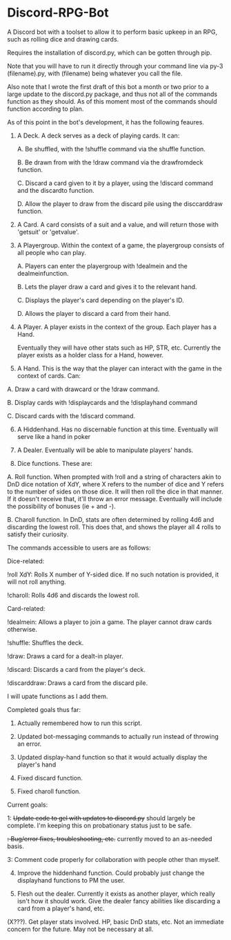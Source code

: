# Discord-RPG-Bot
A Discord bot with a toolset to allow it to perform basic upkeep in an RPG, such as rolling dice and drawing cards. 

Requires the installation of discord.py, which can be gotten through pip.  

Note that you will have to run it directly through your command line via py-3 (filename).py, with (filename) being whatever you call the file. 

Also note that I wrote the first draft of this bot a month or two prior to a large update to the discord.py package, and thus not all of the commands function as they should. As of this moment most of the commands should function according to plan.

As of this point in the bot's development, it has the following feaures. 

1. A Deck. A deck serves as a deck of playing cards. It can:

    A. Be shuffled, with the !shuffle command via the shuffle function.
  
    B. Be drawn from with the !draw command via the drawfromdeck function. 
  
    C. Discard a card given to it by a player, using the !discard command and the discardto function.
  
    D. Allow the player to draw from the discard pile using the disccarddraw function.

2. A Card. A card consists of a suit and a value, and will return those with 'getsuit' or 'getvalue'. 


3. A Playergroup. Within the context of a game, the playergroup consists of all people who can play.

    A. Players can enter the playergroup with !dealmein and the dealmeinfunction. 
  
    B. Lets the player draw a card and gives it to the relevant hand.
  
    C. Displays the player's card depending on the player's ID. 
  
    D. Allows the player to discard a card from their hand. 
  

4. A Player. A player exists in the context of the group. Each player has a Hand. 

      Eventually they will have other stats such as HP, STR, etc. Currently the player exists as a holder class for a Hand, however. 
    

5. A Hand. This is the way that the player can interact with the game in the context of cards. Can:

  A. Draw a card with drawcard or the !draw command.
  
  B. Display cards with !displaycards and the !displayhand command
  
  C. Discard cards with the !discard command. 
  
  
6. A Hiddenhand. Has no discernable function at this time. Eventually will serve like a hand in poker


7. A Dealer. Eventually will be able to manipulate players' hands. 


8. Dice functions. These are:

  A. Roll function. When prompted with !roll and a string of characters akin to DnD dice notation of XdY, where X refers to the number of dice and Y refers to the number of sides on those dice. It will then roll the dice in that manner. If it doesn't receive that, it'll throw an error message. Eventually will include the possibility of bonuses (ie + and -). 
  
  B. Charoll function. In DnD, stats are often determined by rolling 4d6 and discarding the lowest roll. This does that, and shows the player all 4 rolls to satisfy their curiosity. 
  
  
The commands accessible to users are as follows: 

Dice-related: 

!roll XdY: Rolls X number of Y-sided dice. If no such notation is provided, it will not roll anything.

!charoll: Rolls 4d6 and discards the lowest roll. 


Card-related:

!dealmein: Allows a player to join a game. The player cannot draw cards otherwise. 

!shuffle: Shuffles the deck. 

!draw: Draws a card for a dealt-in player. 

!discard: Discards a card from the player's deck. 

!discarddraw: Draws a card from the discard pile. 


I will upate functions as I add them.

Completed goals thus far: 

1. Actually remembered how to run this script. 

2. Updated bot-messaging commands to actually run instead of throwing an error. 

3. Updated display-hand function so that it would actually display the player's hand

4. Fixed discard function. 

5. Fixed charoll function. 


Current goals:

1: ~~Update code to gel with updates to discord.py~~ should largely be complete. I'm keeping this on probationary status just to be safe. 

~~: Bug/error fixes, troubleshooting, etc.~~ currently moved to an as-needed basis. 

3: Comment code properly for collaboration with people other than myself. 

4. Improve the hiddenhand function. Could probably just change the displayhand functions to PM the user. 

5. Flesh out the dealer. Currently it exists as another player, which really isn't how it should work.  Give the dealer fancy abilities like discarding a card from a player's hand, etc. 

(X???). Get player stats involved. HP, basic DnD stats, etc. Not an immediate concern for the future. May not be necessary at all. 
